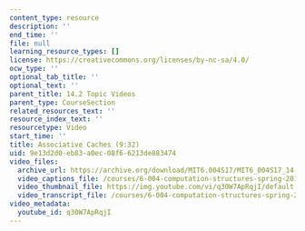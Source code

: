 ```yaml
---
content_type: resource
description: ''
end_time: ''
file: null
learning_resource_types: []
license: https://creativecommons.org/licenses/by-nc-sa/4.0/
ocw_type: ''
optional_tab_title: ''
optional_text: ''
parent_title: 14.2 Topic Videos
parent_type: CourseSection
related_resources_text: ''
resource_index_text: ''
resourcetype: Video
start_time: ''
title: Associative Caches (9:32)
uid: 9e13d2d0-eb83-a0ec-08f6-6213de883474
video_files:
  archive_url: https://archive.org/download/MIT6.004S17/MIT6_004S17_14-02-09_300k.mp4
  video_captions_file: /courses/6-004-computation-structures-spring-2017/d5bfcd29cb865f76b93843bb4c0f8fb2_q30W7ApRqjI.vtt
  video_thumbnail_file: https://img.youtube.com/vi/q30W7ApRqjI/default.jpg
  video_transcript_file: /courses/6-004-computation-structures-spring-2017/b446e9efb531001a10452f580bb90dbf_q30W7ApRqjI.pdf
video_metadata:
  youtube_id: q30W7ApRqjI
---
```


